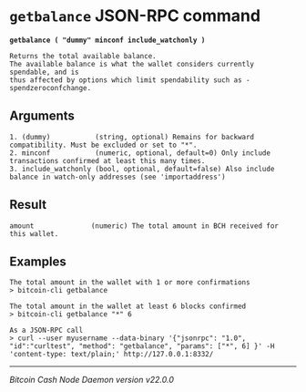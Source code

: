 `getbalance` JSON-RPC command
=============================

**`getbalance ( "dummy" minconf include_watchonly )`**

```
Returns the total available balance.
The available balance is what the wallet considers currently spendable, and is
thus affected by options which limit spendability such as -spendzeroconfchange.
```

Arguments
---------

```
1. (dummy)           (string, optional) Remains for backward compatibility. Must be excluded or set to "*".
2. minconf           (numeric, optional, default=0) Only include transactions confirmed at least this many times.
3. include_watchonly (bool, optional, default=false) Also include balance in watch-only addresses (see 'importaddress')
```

Result
------

```
amount              (numeric) The total amount in BCH received for this wallet.
```

Examples
--------

```
The total amount in the wallet with 1 or more confirmations
> bitcoin-cli getbalance

The total amount in the wallet at least 6 blocks confirmed
> bitcoin-cli getbalance "*" 6

As a JSON-RPC call
> curl --user myusername --data-binary '{"jsonrpc": "1.0", "id":"curltest", "method": "getbalance", "params": ["*", 6] }' -H 'content-type: text/plain;' http://127.0.0.1:8332/
```

***

*Bitcoin Cash Node Daemon version v22.0.0*
